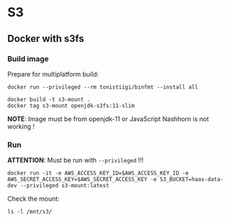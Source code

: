# S3

## Docker with s3fs

### Build image

Prepare for multiplatform build:

```
docker run --privileged --rm tonistiigi/binfmt --install all   
```

```
docker build -t s3-mount .
docker tag s3-mount openjdk-s3fs:11-slim
```

__NOTE__: Image must be from openjdk-11 or JavaScript Nashhorn is not working !

### Run 

__ATTENTION__: Must be run with `--privileged` !!!

```
docker run -it -e AWS_ACCESS_KEY_ID=$AWS_ACCESS_KEY_ID -e AWS_SECRET_ACCESS_KEY=$AWS_SECRET_ACCESS_KEY -e S3_BUCKET=haas-data-dev --privileged s3-mount:latest
```

Check the mount:
```
ls -l /mnt/s3/
```
